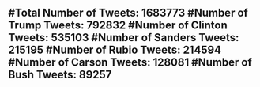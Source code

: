 #Total Number of Tweets: 1683773 
#Number of Trump Tweets: 792832
#Number of Clinton Tweets: 535103
#Number of Sanders Tweets: 215195
#Number of Rubio Tweets: 214594
#Number of Carson Tweets: 128081
#Number of Bush Tweets: 89257
---
